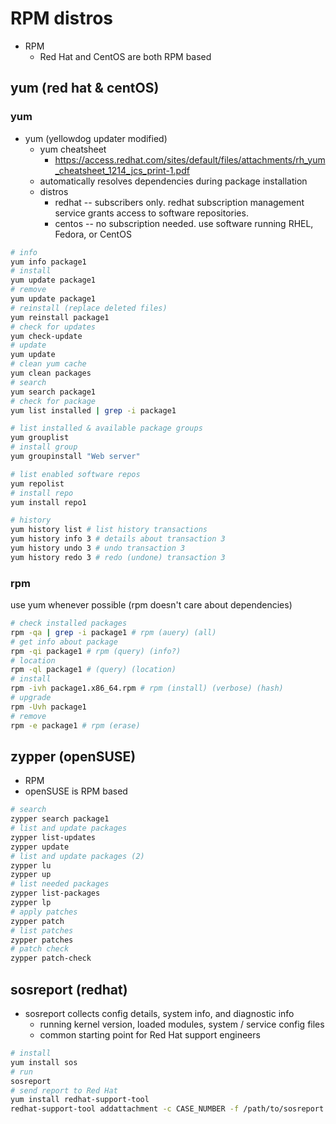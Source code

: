 # RPM distros

- RPM
  - Red Hat and CentOS are both RPM based

## yum (red hat & centOS)

### yum

- yum (yellowdog updater modified)
  - yum cheatsheet
    - https://access.redhat.com/sites/default/files/attachments/rh_yum_cheatsheet_1214_jcs_print-1.pdf
  - automatically resolves dependencies during package installation
  - distros
    - redhat -- subscribers only. redhat subscription management service grants
      access to software repositories.
    - centos -- no subscription needed. use software running RHEL, Fedora, or
      CentOS

```zsh
# info
yum info package1
# install
yum update package1
# remove
yum update package1
# reinstall (replace deleted files)
yum reinstall package1
# check for updates
yum check-update
# update
yum update
# clean yum cache
yum clean packages
# search
yum search package1
# check for package
yum list installed | grep -i package1

# list installed & available package groups
yum grouplist
# install group
yum groupinstall "Web server"

# list enabled software repos
yum repolist
# install repo
yum install repo1

# history
yum history list # list history transactions
yum history info 3 # details about transaction 3
yum history undo 3 # undo transaction 3
yum history redo 3 # redo (undone) transaction 3
```

### rpm

use yum whenever possible (rpm doesn't care about dependencies)

```zsh
# check installed packages
rpm -qa | grep -i package1 # rpm (auery) (all)
# get info about package
rpm -qi package1 # rpm (query) (info?)
# location
rpm -ql package1 # (query) (location)
# install
rpm -ivh package1.x86_64.rpm # rpm (install) (verbose) (hash)
# upgrade
rpm -Uvh package1
# remove
rpm -e package1 # rpm (erase)
```

## zypper (openSUSE)

- RPM
- openSUSE is RPM based

```zsh
# search
zypper search package1
# list and update packages
zypper list-updates
zypper update
# list and update packages (2)
zypper lu
zypper up
# list needed packages
zypper list-packages
zypper lp
# apply patches
zypper patch
# list patches
zypper patches
# patch check
zypper patch-check
```

## sosreport (redhat)

- sosreport collects config details, system info, and diagnostic info
  - running kernel version, loaded modules, system / service config files
  - common starting point for Red Hat support engineers

```zsh
# install
yum install sos
# run
sosreport
# send report to Red Hat
yum install redhat-support-tool
redhat-support-tool addattachment -c CASE_NUMBER -f /path/to/sosreport
```
